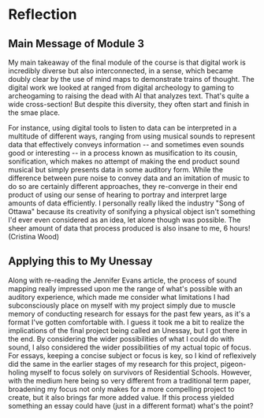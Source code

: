 # Reflection

## Main Message of Module 3

My main takeaway of the final module of the course is that digital work is incredibly diverse but also interconnected, in a sense, which became doubly clear by the use of mind maps to demonstrate trains of thought. The digital work we looked at ranged from digital archeology to gaming to archeogaming to raising the dead with AI that analyzes text. That's quite a wide cross-section! But despite this diversity, they often start and finish in the smae place. 

For instance, using digital tools to listen to data can be interpreted in a multitude of different ways, ranging from using musical sounds to represent data that effectively conveys information -- and sometimes even sounds good or interesting -- in a process known as musification to its cousin, sonification, which makes no attempt of making the end product sound musical but simply presents data in some auditory form. While the difference between pure noise to convey data and an imitation of music to do so are certainly different approaches, they re-converge in their end product of using our sense of hearing to portray and interpret large amounts of data efficiently. I personally really liked the industry "Song of Ottawa" because its creativity of sonifying a physical object isn't something I'd ever even considered as an idea, let alone though was possible. The sheer amount of data that process produced is also insane to me, 6 hours! (Cristina Wood)

## Applying this to My Unessay

Along with re-reading the Jennifer Evans article, the process of sound mapping really impressed upon me the range of what's possible with an auditory experience, which made me consider what limitations I had subconsciously place on myself with my project simply due to muscle memory of conducting research for essays for the past few years, as it's a format I've gotten comfortable with. I guess it took me a bit to realize the implications of the final project being called an Unessay, but I got there in the end. By considering the wider possibilities of what I could do with sound, I also considered the wider possibilities of my actual topic of focus. For essays, keeping a concise subject or focus is key, so I kind of reflexively did the same in the earlier stages of my research for this project, pigeon-holing myself to focus solely on survivors of Residential Schools. However, with the medium here being so very different from a traditional term paper, broadening my focus not only makes for a more compelling project to create, but it also brings far more added value. If this process yielded something an essay could have (just in a different format) what's the point?
